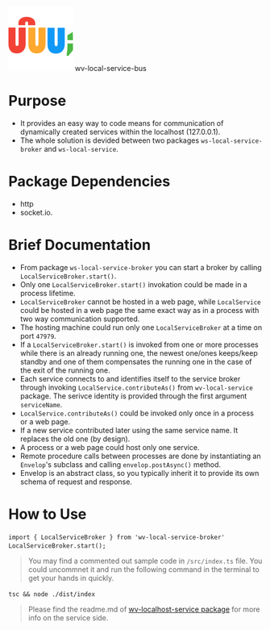 ![](https://raw.githubusercontent.com/wV-software/icons/main/Wv/Product%20Icon/wv_128x128.png) wv-local-service-bus
# Purpose
- It provides an easy way to code means for communication of dynamically created services within the localhost (127.0.0.1).
- The whole solution is devided between two packages `ws-local-service-broker` and `ws-local-service`.
# Package Dependencies
- http
- socket.io.

# Brief Documentation
- From package `ws-local-service-broker` you can start a broker by calling `LocalServiceBroker.start()`. 
- Only one `LocalServiceBroker.start()` invokation could be made in a process lifetime.
- `LocalServiceBroker` cannot be hosted in a web page, while `LocalService` could be hosted in a web page the same exact way as in a process with two way communication supported.
- The hosting machine could run only one `LocalServiceBroker` at a time on port `47979`.
- If a `LocalServiceBroker.start()` is invoked from one or more processes while there is an already running one, the newest one/ones keeps/keep standby and one of them compensates the running one in the case of the exit of the running one.
- Each service connects to and identifies itself to the service broker through invoking `LocalService.contributeAs()` from `wv-local-service` package. The serivce identity is provided through the first argument `serviceName`.
- `LocalService.contributeAs()` could be invoked only once in a process or a web page.
- If a new service contributed later using the same service name. It replaces the old one (by design).
- A process or a web page could host only one service.
- Remote procedure calls between processes are done by instantiating an `Envelop`'s subclass and calling `envelop.postAsync()` method.
- Envelop is an abstract class, so you typically inherit it to provide its own schema of request and response.
 
# How to Use
`import { LocalServiceBroker } from 'wv-local-service-broker'`<br/>
`LocalServiceBroker.start();`



> You may find a commented out sample code in `/src/index.ts` file.
You could uncommnet it and run the following command in the terminal to get your hands in quickly.

`tsc && node ./dist/index`


> Please find the readme.md of [wv-localhost-service package](https://github.com/wV-software/wv-local-service) for more info on the service side.